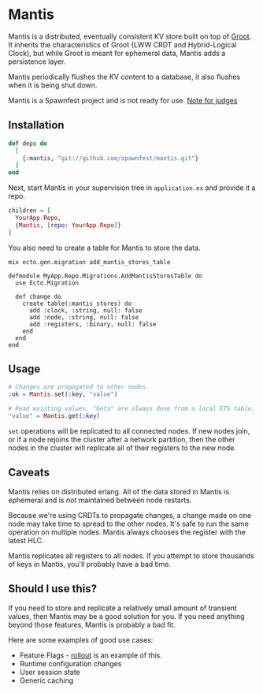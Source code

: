 # Mantis

Mantis is a distributed, eventually consistent KV store built on top of [Groot](https://github.com/keathley/groot). It inherits the characteristics of Groot (LWW CRDT and Hybrid-Logical Clock), but while Groot is meant for ephemeral data, Mantis adds a persistence layer.

Mantis periodically flushes the KV content to a database, it also flushes when it is being shut down.

Mantis is a Spawnfest project and is not ready for use. [Note for judges](https://github.com/spawnfest/mantis/blob/master/JUDGES.md)

## Installation

```elixir
def deps do
  [
    {:mantis, "git://github.com/spawnfest/mantis.git"}
  ]
end
```

Next, start Mantis in your supervision tree in `application.ex` and provide it a repo.

```elixir
children = [
  YourApp.Repo,
  {Mantis, [repo: YourApp.Repo]}
]
```

You also need to create a table for Mantis to store the data.

`mix ecto.gen.migration add_mantis_stores_table`

```
defmodule MyApp.Repo.Migrations.AddMantisStoresTable do
  use Ecto.Migration

  def change do
    create table(:mantis_stores) do
      add :clock, :string, null: false
      add :node, :string, null: false
      add :registers, :binary, null: false
    end
  end
end
```

## Usage

```elixir
# Changes are propogated to other nodes.
:ok = Mantis.set(:key, "value")

# Read existing values. "Gets" are always done from a local ETS table.
"value" = Mantis.get(:key)
```

`set` operations will be replicated to all connected nodes. If new nodes join, or if a node rejoins the cluster after a network partition, then the other nodes in the cluster will replicate all of their registers to the new node.

## Caveats

Mantis relies on distributed erlang. All of the data stored in Mantis is
ephemeral and is _not_ maintained between node restarts.

Because we're using CRDTs to propagate changes, a change made on one node may take time to spread to the other nodes. It's safe to run the same operation on multiple nodes. Mantis always chooses the register with the latest HLC.

Mantis replicates all registers to all nodes. If you attempt to store thousands of keys in Mantis, you'll probably have a bad time.

## Should I use this?

If you need to store and replicate a relatively small amount of transient
values, then Mantis may be a good solution for you. If you need anything beyond those features, Mantis is probably a bad fit.

Here are some examples of good use cases:

- Feature Flags - [rollout](https://github.com/keathley/rollout) is an example of this.
- Runtime configuration changes
- User session state
- Generic caching

